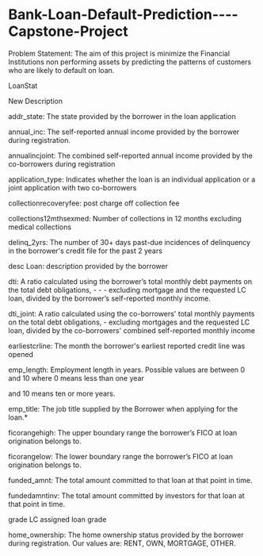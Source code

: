 # Bank-Loan-Default-Prediction----Capstone-Project

Problem Statement: 
The aim of this project is minimize the Financial Institutions non 
performing assets by predicting the patterns of customers who are likely to 
default on loan. 

LoanStat

New Description

addr_state: The state provided by the borrower in the loan application

annual_inc: The self-reported annual income provided by the borrower during registration.

annualincjoint: The combined self-reported annual income provided by the co-borrowers during registration

application_type: Indicates whether the loan is an individual application or a joint application with two co-borrowers

collectionrecoveryfee: post charge off collection fee

collections12mthsexmed: Number of collections in 12 months excluding medical collections

delinq_2yrs: The number of 30+ days past-due incidences of delinquency in the borrower's credit file for the past 2 years

desc Loan: description provided by the borrower

dti: A ratio calculated using the borrower’s total monthly debt payments on the total debt obligations, - - - excluding mortgage and the requested LC loan, divided by the borrower’s self-reported monthly income.

dti_joint: A ratio calculated using the co-borrowers' total monthly payments on the total debt obligations, - excluding mortgages and the requested LC loan, divided by the co-borrowers' combined self-reported monthly income

earliestcrline: The month the borrower's earliest reported credit line was opened

emp_length: Employment length in years. Possible values are between 0 and 10 where 0 means less than one year

and 10 means ten or more years.

emp_title: The job title supplied by the Borrower when applying for the loan.*

ficorangehigh: The upper boundary range the borrower’s FICO at loan origination belongs to.

ficorangelow: The lower boundary range the borrower’s FICO at loan origination belongs to.

funded_amnt: The total amount committed to that loan at that point in time.

fundedamntinv: The total amount committed by investors for that loan at that point in time.

grade LC assigned loan grade

home_ownership: The home ownership status provided by the borrower during registration. Our values are: RENT, OWN, MORTGAGE, OTHER.
